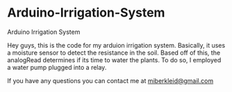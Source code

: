 Arduino-Irrigation-System
=========================

Arduino Irrigation System

Hey guys, this is the code for my arduion irrigation system.
Basically, it uses a moisture sensor to detect the resistance in the soil.
Based off of this, the analogRead determines if its time to water the plants.
To do so, I employed a water pump plugged into a relay.

If you have any questions you can contact me at miberkleid@gmail.com
